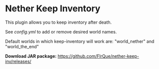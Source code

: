 # Nether Keep Inventory

This plugin allows you to keep inventory after death.

See *config.yml* to add or remove desired world names.

Default worlds in which keep-inventory will work are: "world_nether" and "world_the_end"

**Download JAR package:** https://github.com/FlrQue/nether-keep-inv/releases/
